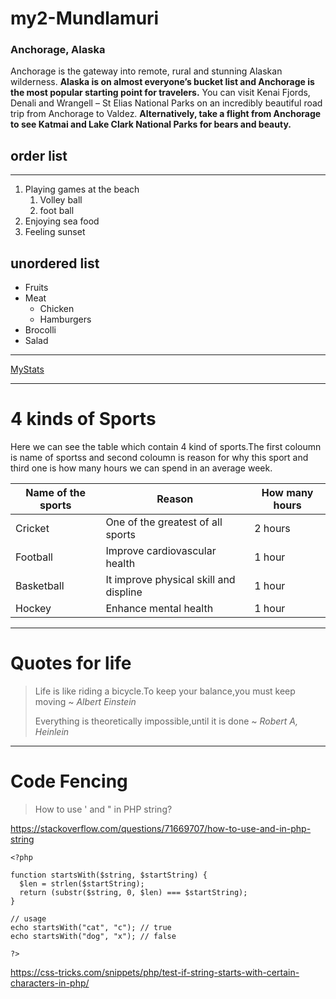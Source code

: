 # my2-Mundlamuri
### Anchorage, Alaska
Anchorage is the gateway into remote, rural and stunning Alaskan wilderness. **Alaska is on almost everyone’s bucket list and Anchorage is the most popular starting point for travelers.**
You can visit Kenai Fjords, Denali and Wrangell – St Elias National Parks on an incredibly beautiful road trip from Anchorage to Valdez.
**Alternatively, take a flight from Anchorage to see Katmai and Lake Clark National Parks for bears and beauty.**
## order list

***

1. Playing games at the beach
    1. Volley ball
    2. foot ball
1. Enjoying sea food
2. Feeling sunset
## unordered list

* Fruits
* Meat
    * Chicken
    * Hamburgers
* Brocolli
* Salad

---

[MyStats](MyStats.md)

***

# 4 kinds of Sports
Here we can see the table which contain 4 kind of sports.The first coloumn is name of sportss and second coloumn is reason for why this sport and third one is how many hours we can spend in an average week.

| Name of the sports |   Reason   |   How many hours |
|       ---              |         ---           |        ---          |
|  Cricket    |    One of the greatest of all sports      |   2 hours   |
|  Football   |    Improve cardiovascular health          |   1 hour    |
|  Basketball |    It improve physical skill and displine |   1 hour    |
|  Hockey     |    Enhance mental health                  |   1 hour    |

***

# Quotes for life
> Life is like riding a bicycle.To keep your balance,you must keep moving   ~ *Albert Einstein*
>
> Everything is theoretically impossible,until it is done   ~ *Robert A, Heinlein*

***
# Code Fencing
> How to use ' and " in PHP string? 

<https://stackoverflow.com/questions/71669707/how-to-use-and-in-php-string>

```
<?php 
  
function startsWith($string, $startString) { 
  $len = strlen($startString); 
  return (substr($string, 0, $len) === $startString); 
} 

// usage
echo startsWith("cat", "c"); // true
echo startsWith("dog", "x"); // false

?> 

```
<https://css-tricks.com/snippets/php/test-if-string-starts-with-certain-characters-in-php/>
